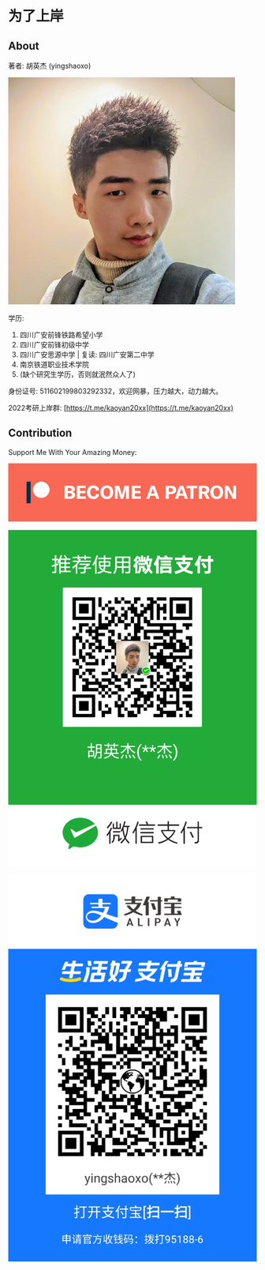 # 为了上岸

## About

著者: 胡英杰 \(yingshaoxo\)

![](.gitbook/assets/me.jpeg)

学历: 

1. 四川广安前锋铁路希望小学
2. 四川广安前锋初级中学
3. 四川广安思源中学 \| 复读: 四川广安第二中学
4. 南京铁道职业技术学院
5. \(缺个研究生学历，否则就泯然众人了\)

身份证号: 511602199803292332，欢迎网暴，压力越大，动力越大。

2022考研上岸群: [https://t.me/kaoyan20xx](https://t.me/kaoyan20xx)

## Contribution

Support Me With Your Amazing Money:

[![](https://github.com/yingshaoxo/yingshaoxo/raw/master/become_a_patron_button.png)](https://www.patreon.com/bePatron?u=45200693)

![](.gitbook/assets/wechatpay.png)

![](.gitbook/assets/ailipay.jpg)

